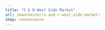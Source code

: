 ```yaml
---
title: "S & R West Side Market"
url: /manchester/s-and-r-west-side-market/
shop: convenience
---
```

